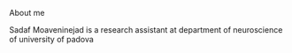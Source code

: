 About me

Sadaf Moaveninejad is a research assistant at department of neuroscience of university of padova
